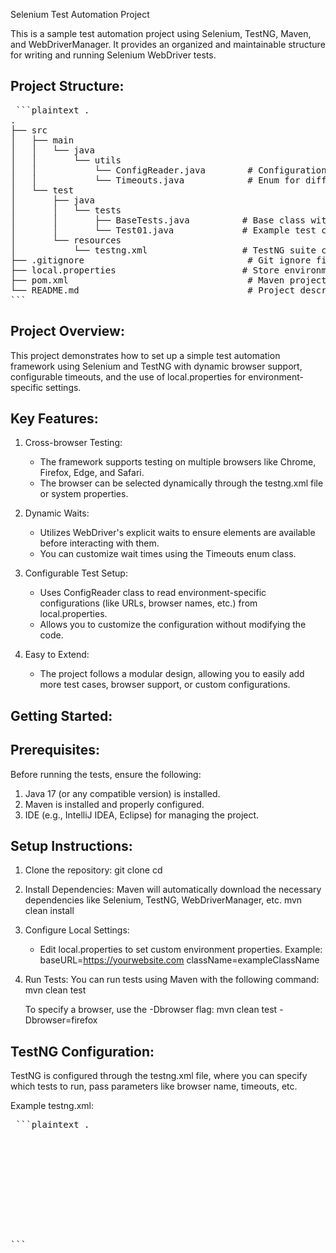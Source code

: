 Selenium Test Automation Project

This is a sample test automation project using Selenium, TestNG, Maven, and WebDriverManager.
It provides an organized and maintainable structure for writing and running Selenium WebDriver tests.

Project Structure:
----------------------
<pre> ```plaintext .
.
├── src
│   ├── main
│   │   └── java
│   │       └── utils
│   │           └── ConfigReader.java        # Configuration utility for reading from local.properties
│   │           └── Timeouts.java            # Enum for different timeout configurations (SHORT, MEDIUM, LONG)
│   └── test
│       ├── java
│       │   └── tests
│       │       ├── BaseTests.java          # Base class with WebDriver setup and teardown
│       │       └── Test01.java             # Example test class
│       └── resources
│           └── testng.xml                  # TestNG suite configuration file
├── .gitignore                               # Git ignore file to exclude unnecessary files
├── local.properties                        # Store environment-specific configurations
├── pom.xml                                  # Maven project configuration
└── README.md                                # Project description and setup instructions
``` </pre>

Project Overview:
------------------------
This project demonstrates how to set up a simple test automation framework using Selenium and TestNG with dynamic browser support, configurable timeouts, and the use of local.properties for environment-specific settings.

Key Features:
---------------
1. Cross-browser Testing:
    - The framework supports testing on multiple browsers like Chrome, Firefox, Edge, and Safari.
    - The browser can be selected dynamically through the testng.xml file or system properties.

2. Dynamic Waits:
    - Utilizes WebDriver's explicit waits to ensure elements are available before interacting with them.
    - You can customize wait times using the Timeouts enum class.

3. Configurable Test Setup:
    - Uses ConfigReader class to read environment-specific configurations (like URLs, browser names, etc.) from local.properties.
    - Allows you to customize the configuration without modifying the code.

4. Easy to Extend:
    - The project follows a modular design, allowing you to easily add more test cases, browser support, or custom configurations.

Getting Started:
--------------------
Prerequisites:
---------------
Before running the tests, ensure the following:

1. Java 17 (or any compatible version) is installed.
2. Maven is installed and properly configured.
3. IDE (e.g., IntelliJ IDEA, Eclipse) for managing the project.

Setup Instructions:
--------------------
1. Clone the repository:
   git clone <repository-url>
   cd <project-folder>

2. Install Dependencies:
   Maven will automatically download the necessary dependencies like Selenium, TestNG, WebDriverManager, etc.
   mvn clean install

3. Configure Local Settings:
    - Edit local.properties to set custom environment properties.
      Example:
      baseURL=https://yourwebsite.com
      className=exampleClassName

4. Run Tests:
   You can run tests using Maven with the following command:
   mvn clean test

   To specify a browser, use the -Dbrowser flag:
   mvn clean test -Dbrowser=firefox

TestNG Configuration:
----------------------
TestNG is configured through the testng.xml file, where you can specify which tests to run, pass parameters like browser name, timeouts, etc.

Example testng.xml:

<pre> ```plaintext .
<?xml version="1.0" encoding="UTF-8"?>
<suite name="SeleniumTestSuite">
    <test name="SeleniumTests">
        <!-- Parameters to pass to the tests (browser name, timeout, etc.) -->
        <parameter name="browser" value="chrome"/>
        <!-- Specify your test classes here -->
        <classes>
            <class name="tests.Test01"/>
        </classes>
    </test>
</suite>
``` </pre>